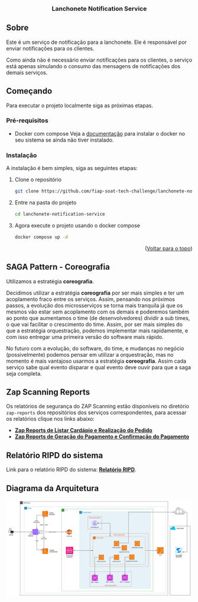 <br />
<div align="center">
  <h3 align="center">Lanchonete Notification Service</h3>
</div>

## Sobre

Este é um serviço de notificação para a lanchonete. Ele é responsável por enviar notificações para os clientes.

Como ainda não é necessário enviar notificações para os clientes, o serviço está apenas simulando o consumo das 
mensagens de notificações dos demais serviços.

## Começando

Para executar o projeto localmente siga as próximas etapas.

### Pré-requisitos

* Docker com compose
  Veja a [documentação](https://docs.docker.com/engine/install/) para instalar o docker no seu sistema se ainda não tiver instalado.

### Instalação

A instalação é bem simples, siga as seguintes etapas:

1. Clone o repositório
   ```sh
   git clone https://github.com/fiap-soat-tech-challenge/lanchonete-notification-service
   ```
2. Entre na pasta do projeto
   ```sh
   cd lanchonete-notification-service
   ```
3. Agora execute o projeto usando o docker compose
   ```sh
   docker compose up -d
   ```

<p align="right">(<a href="#readme-top">Voltar para o topo</a>)</p>

## SAGA Pattern - Coreografia

Utilizamos a estratégia **coreografia**.

Decidimos utilizar a estratégia **coreografia** por ser mais simples e ter um acoplamento fraco entre os serviços. Assim,
pensando nos próximos passos, a evolução dos microsserviços se torna mais tranquila já que os mesmos vão estar sem
acoplamento com os demais e poderemos também ao ponto que aumentamos o time (de desenvolvedores) dividir a sub times,
o que vai facilitar o crescimento do time. Assim, por ser mais simples do que a estratégia orquestração, podemos
implementar mais rapidamente, e com isso entregar uma primeira versão do software mais rápido.

No futuro com a evolução, do software, do time, e mudanças no negócio (possivelmente) podemos pensar em utilizar a
orquestração, mas no momento é mais vantajoso usarmos a estratégia **coreografia**. Assim cada serviço sabe qual
evento disparar e qual evento deve ouvir para que a saga seja completa.

## Zap Scanning Reports

Os relatórios de segurança do ZAP Scanning estão disponíveis no diretório `zap-reports` dos repositórios dos serviços
correspondentes, para acessar os relatórios clique nos links abaixo:

- **[Zap Reports de Listar Cardápio e Realização do Pedido](https://github.com/fiap-soat-tech-challenge/lanchonete-order-service?tab=readme-ov-file#zap-scanning-reports)**
- **[Zap Reports de Geração do Pagamento e Confirmação do Pagamento](https://github.com/fiap-soat-tech-challenge/lanchonete-payment-service?tab=readme-ov-file#zap-scanning-reports)**

## Relatório RIPD do sistema

Link para o relatório RIPD do sistema: **[Relatório RIPD](https://docs.google.com/document/d/1hBpNQ4Gs5mKzRf0FAM85vzqWiXM7idFJF5sMvlN9cy0/preview)**.

## Diagrama da Arquitetura

![Diagrama da Arquitetura](https://github.com/fiap-soat-tech-challenge/terraform-lanchonete-app/blob/main/docs/imagens/infra_aws_app.png)